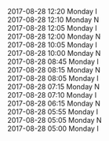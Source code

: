 2017-08-28 12:20 Monday  I  
2017-08-28 12:10 Monday  N  
2017-08-28 12:05 Monday  I  
2017-08-28 12:00 Monday  N  
2017-08-28 10:05 Monday  I  
2017-08-28 10:00 Monday  N  
2017-08-28 08:45 Monday  I  
2017-08-28 08:15 Monday  N  
2017-08-28 08:05 Monday  I  
2017-08-28 07:15 Monday  N  
2017-08-28 07:10 Monday  I  
2017-08-28 06:15 Monday  N  
2017-08-28 05:55 Monday  I  
2017-08-28 05:05 Monday  N  
2017-08-28 05:00 Monday  I  
